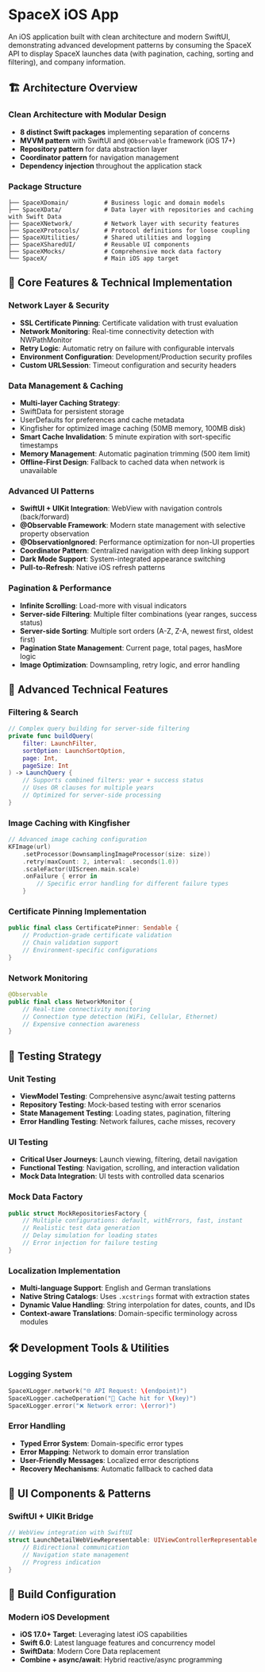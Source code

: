 # SpaceX iOS App

An iOS application built with clean architecture and modern SwiftUI, demonstrating advanced development patterns by consuming the SpaceX API to display SpaceX launches data (with pagination, caching, sorting and filtering), and company information.

## 🏗️ Architecture Overview

### Clean Architecture with Modular Design
- **8 distinct Swift packages** implementing separation of concerns
- **MVVM pattern** with SwiftUI and `@Observable` framework (iOS 17+)
- **Repository pattern** for data abstraction layer
- **Coordinator pattern** for navigation management
- **Dependency injection** throughout the application stack

### Package Structure
```
├── SpaceXDomain/          # Business logic and domain models
├── SpaceXData/            # Data layer with repositories and caching with Swift Data
├── SpaceXNetwork/         # Network layer with security features
├── SpaceXProtocols/       # Protocol definitions for loose coupling
├── SpaceXUtilities/       # Shared utilities and logging
├── SpaceXSharedUI/        # Reusable UI components
├── SpaceXMocks/           # Comprehensive mock data factory
└── SpaceX/                # Main iOS app target
```

## 🎯 Core Features & Technical Implementation

### Network Layer & Security
- **SSL Certificate Pinning**: Certificate validation with trust evaluation
- **Network Monitoring**: Real-time connectivity detection with NWPathMonitor
- **Retry Logic**: Automatic retry on failure with configurable intervals
- **Environment Configuration**: Development/Production security profiles
- **Custom URLSession**: Timeout configuration and security headers

### Data Management & Caching
- **Multi-layer Caching Strategy**:
- SwiftData for persistent storage
- UserDefaults for preferences and cache metadata
- Kingfisher for optimized image caching (50MB memory, 100MB disk)
- **Smart Cache Invalidation**: 5 minute expiration with sort-specific timestamps
- **Memory Management**: Automatic pagination trimming (500 item limit)
- **Offline-First Design**: Fallback to cached data when network is unavailable
  
### Advanced UI Patterns
- **SwiftUI + UIKit Integration**: WebView with navigation controls (back/forward)
- **@Observable Framework**: Modern state management with selective property observation
- **@ObservationIgnored**: Performance optimization for non-UI properties
- **Coordinator Pattern**: Centralized navigation with deep linking support
- **Dark Mode Support**: System-integrated appearance switching
- **Pull-to-Refresh**: Native iOS refresh patterns

### Pagination & Performance
- **Infinite Scrolling**: Load-more with visual indicators
- **Server-side Filtering**: Multiple filter combinations (year ranges, success status)
- **Server-side Sorting**: Multiple sort orders (A-Z, Z-A, newest first, oldest first)
- **Pagination State Management**: Current page, total pages, hasMore logic
- **Image Optimization**: Downsampling, retry logic, and error handling

## 🔧 Advanced Technical Features

### Filtering & Search
```swift
// Complex query building for server-side filtering
private func buildQuery(
    filter: LaunchFilter,
    sortOption: LaunchSortOption,
    page: Int,
    pageSize: Int
) -> LaunchQuery {
    // Supports combined filters: year + success status
    // Uses OR clauses for multiple years
    // Optimized for server-side processing
}
```

### Image Caching with Kingfisher
```swift
// Advanced image caching configuration
KFImage(url)
    .setProcessor(DownsamplingImageProcessor(size: size))
    .retry(maxCount: 2, interval: .seconds(1.0))
    .scaleFactor(UIScreen.main.scale)
    .onFailure { error in
        // Specific error handling for different failure types
    }
```

### Certificate Pinning Implementation
```swift
public final class CertificatePinner: Sendable {
    // Production-grade certificate validation
    // Chain validation support
    // Environment-specific configurations
}
```

### Network Monitoring
```swift
@Observable
public final class NetworkMonitor {
    // Real-time connectivity monitoring
    // Connection type detection (WiFi, Cellular, Ethernet)
    // Expensive connection awareness
}
```

## 🧪 Testing Strategy

### Unit Testing
- **ViewModel Testing**: Comprehensive async/await testing patterns
- **Repository Testing**: Mock-based testing with error scenarios
- **State Management Testing**: Loading states, pagination, filtering
- **Error Handling Testing**: Network failures, cache misses, recovery

### UI Testing
- **Critical User Journeys**: Launch viewing, filtering, detail navigation
- **Functional Testing**: Navigation, scrolling, and interaction validation
- **Mock Data Integration**: UI tests with controlled data scenarios

### Mock Data Factory
```swift
public struct MockRepositoriesFactory {
    // Multiple configurations: default, withErrors, fast, instant
    // Realistic test data generation
    // Delay simulation for loading states
    // Error injection for failure testing
}
```

### Localization Implementation
- **Multi-language Support**: English and German translations
- **Native String Catalogs**: Uses `.xcstrings` format with extraction states
- **Dynamic Value Handling**: String interpolation for dates, counts, and IDs
- **Context-aware Translations**: Domain-specific terminology across modules

## 🛠️ Development Tools & Utilities

### Logging System
```swift
SpaceXLogger.network("🌐 API Request: \(endpoint)")
SpaceXLogger.cacheOperation("💾 Cache hit for \(key)")
SpaceXLogger.error("❌ Network error: \(error)")
```

### Error Handling
- **Typed Error System**: Domain-specific error types
- **Error Mapping**: Network to domain error translation
- **User-Friendly Messages**: Localized error descriptions
- **Recovery Mechanisms**: Automatic fallback to cached data

## 📱 UI Components & Patterns

### SwiftUI + UIKit Bridge
```swift
// WebView integration with SwiftUI
struct LaunchDetailWebViewRepresentable: UIViewControllerRepresentable {
    // Bidirectional communication
    // Navigation state management
    // Progress indication
}
```

## 🔧 Build Configuration

### Modern iOS Development
- **iOS 17.0+ Target**: Leveraging latest iOS capabilities
- **Swift 6.0**: Latest language features and concurrency model
- **SwiftData**: Modern Core Data replacement
- **Combine + async/await**: Hybrid reactive/async programming

